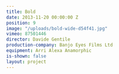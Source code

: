 ```yaml
---
title: Bold
date: 2013-11-20 00:00:00 Z
position: 9
image: "/uploads/bold-wide-d54f41.jpg"
vimeo: 87501446
director: Davide Gentile
production-company: Banjo Eyes Films Ltd
equipment: Arri Alexa Anamorphic
is-shown: false
layout: project
---
```


